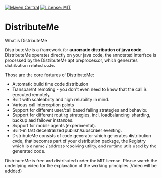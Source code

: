 [![Maven Central](https://maven-badges.herokuapp.com/maven-central/net.anotheria/distributeme-parent/badge.svg)](https://maven-badges.herokuapp.com/maven-central/net.anotheria/distributeme-parent)
[![License: MIT](https://img.shields.io/badge/License-MIT-green.svg)](https://opensource.org/licenses/MIT)

DistributeMe
============

What is DistributeMe

DistributeMe is a framework for **automatic distribution of java code**. DistributeMe operates directly on your java code, 
the annotated interface is processed by the DistributeMe apt preprocessor, which generates distribution related code.

Those are the core features of DistributeMe:

* Automatic build time code distribution
* Transparent remoting - you don't even need to know that the call is executed remotely. 
* Built with scaleability and high reliability in mind.
* Various call interception points
* Support for different user/call based failing strategies and behavior.
* Support for different routing strategies, incl. loadbalancing, sharding, backup and failover instances.
* Support for mobile agents (experimental).
* Built-in fast decentralized publish/subscriber eventing. 
* DistributeMe consists of code generator which generates distribution code, that becomes part of your distribution package, the Registry which is a name / address resolving utility, and runtime utils used by the generated code.

DistributeMe is free and distributed under the MIT license.
Please watch the underlying video for the explanation of the working principles.(Video will be addded)



